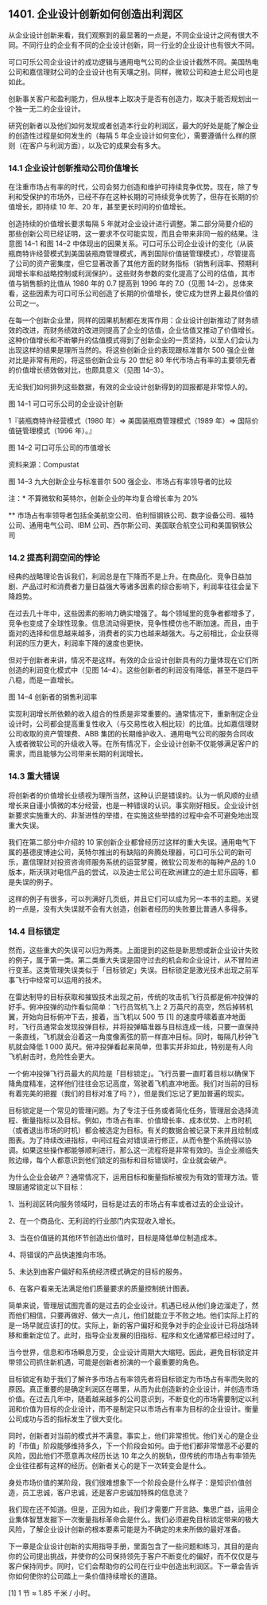 ## 1401. 企业设计创新如何创造出利润区

从企业设计创新来看，我们观察到的最显著的一点是，不同企业设计之间有很大不同。不同行业的企业有不同的企业设计创新，同一行业的企业设计也有很大不同。

可口可乐公司企业设计的成功逻辑与通用电气公司的企业设计截然不同。美国热电公司和嘉信理财公司的企业设计也有天壤之别。同样，微软公司和迪士尼公司也是如此。

创新事关客户和盈利能力，但从根本上取决于是否有创造力，取决于能否规划出一个独一无二的企业设计。

研究创新者以及他们如何发现或者创造本行业的利润区，最大的好处是能了解企业的创造性过程是如何发生的（每隔 5 年企业设计如何变化），需要遵循什么样的原则（在客户与利润方面），以及它的成果会有多大。

### 14.1 企业设计创新推动公司价值增长

在注重市场占有率的时代，公司会努力创造和维护可持续竞争优势。现在，除了专利和受保护的市场外，已经不存在这种长期的可持续竞争优势了，但存在长期的价值增长，即持续 10 年、20 年，甚至更长时间的价值增长。

创造持续的价值增长要求每隔 5 年就对企业设计进行调整。第二部分简要介绍的那些创新公司已经证明，这一要求不仅可能实现，而且会带来非同一般的结果。注意图 14–1 和图 14–2 中体现出的因果关系。可口可乐公司企业设计的变化（从装瓶商特许经营模式到美国装瓶商管理模式，再到国际价值链管理模式），尽管提高了公司的资产密集度，但它显著改善了其他方面的财务指标（销售利润率、预期利润增长率和战略控制或利润保护）。这些财务参数的变化提高了公司的估值，其市值与销售额的比值从 1980 年的 0.7 提高到 1996 年的 7.0（见图 14–2）。总体来看，这些因素为可口可乐公司创造了长期的价值增长，使它成为世界上最具价值的公司之一。

在每一个创新企业里，同样的因果机制都在发挥作用：企业设计创新推动了财务绩效的改进，而财务绩效的改进则提高了企业的估值，企业估值又推动了价值增长。这种价值增长和不断攀升的估值模式得到了创新企业的一贯坚持，以至人们会认为出现这样的结果是理所当然的。将这些创新企业的表现跟标准普尔 500 强企业做对比是非常有用的，将这些创新企业与 20 世纪 80 年代市场占有率的主要领先者的价值增长绩效做对比，也颇具意义（见图 14–3）。

无论我们如何排列这些数据，有效的企业设计创新得到的回报都是非常惊人的。

图 14–1 可口可乐公司的企业设计创新

1『装瓶商特许经营模式（1980 年）=> 美国装瓶商管理模式（1989 年）=> 国际价值链管理模式（1996 年）。』

图 14–2 可口可乐公司的市值增长

资料来源：Compustat

图 14–3 九大创新企业与标准普尔 500 强企业、市场占有率领导者的比较

注：* 不算微软和英特尔，创新企业的年均复合增长率为 20%

** 市场占有率领导者包括全美航空公司、伯利恒钢铁公司、数字设备公司、福特公司、通用电气公司、IBM 公司、西尔斯公司、美国联合航空公司和美国钢铁公司

### 14.2 提高利润空间的悖论

经典的战略理论告诉我们，利润总是在下降而不是上升。在商品化、竞争日益加剧、产品过时和消费者力量日益强大等诸多因素的综合影响下，利润率往往会呈下降趋势。

在过去几十年中，这些因素的影响力确实增强了。每个领域里的竞争者都增多了，竞争也变成了全球性现象。信息流动得更快，竞争性模仿也不断加速。而且，由于面对的选择和信息越来越多，消费者的实力也越来越强大。与之前相比，企业获得利润的压力更大，利润率下降的速度也更快。

但对于创新者来讲，情况不是这样。有效的企业设计创新具有的力量体现在它们所创造的利润变化模式中（见图 14–4）。这些创新者的利润没有降低，甚至不是四平八稳，而是一直增长。

图 14–4 创新者的销售利润率

实现利润增长所依赖的收入组合的性质是非常重要的。通常情况下，重新制定企业设计时，公司都会提高重复性收入（与交易性收入相比较）的比值。比如嘉信理财公司收取的资产管理费、ABB 集团的长期维护收入、通用电气公司的服务合同收入或者微软公司的升级收入等。在所有情况下，企业设计创新不仅能够满足客户的需求，而且能够为公司带来长期的利润增长。

### 14.3 重大错误

将创新者的价值增长业绩视为理所当然，这种认识是错误的。认为一帆风顺的业绩增长来自谨小慎微的本分经营，也是一种错误的认识。事实刚好相反。企业设计创新要求实施重大的、非渐进性的举措，在实施这些举措的过程中会不可避免地出现重大失误。

我们在第二部分中介绍的 10 家创新企业都曾经历过这样的重大失误。通用电气下属的基德皮博迪公司，英特尔推出的有缺陷的奔腾处理器，可口可乐公司的新可乐，嘉信理财对投资咨询师服务系统的运营梦魇，微软公司发布的每种产品的 1.0 版本，斯沃琪对电信产品的尝试，以及迪士尼公司在欧洲建立的迪士尼乐园等，都是失误的例子。

这样的例子有很多，可以列满好几页纸，并且它们可以成为另一本书的主题。关键的一点是，没有大失误就不会有大创造，创新者经历的失败要比普通人多得多。

### 14.4 目标锁定

然而，这些重大的失误可以归为两类。上面提到的这些是新思想或新企业设计失败的例子，属于第一类。第二类重大失误是固守过去的机会和企业设计，从不冒险进行变革。这类管理失误类似于「目标锁定」失误。目标锁定是激光技术出现之前军事飞行中经常可以运用的技术。

在雷达制导的目标获取和摧毁技术出现之前，传统的攻击机飞行员都是俯冲投弹的好手。俯冲投弹的动作看似简单：飞行员驾机飞上 2 万英尺的高空，然后掉转机翼，开始向目标俯冲下去，接着，当飞机以 500 节 [1] 的速度呼啸着直冲地面时，飞行员通常会发现投弹目标，并将投弹瞄准器与目标连成一线，只要一直保持一条直线，飞机就会沿着这一角度像离弦的箭一样直冲目标。同时，每隔几秒钟飞机就会降低 1 000 英尺。俯冲投弹看起来简单，但事实并非如此，特别是有人向飞机射击时，危险性会更大。

一个俯冲投弹飞行员最大的风险是「目标锁定」。飞行员要一直盯着目标以确保下降角度精准，这样他们往往会忘记高度，驾驶着飞机直冲地面。我们对当前的目标有着完美的把握（我们的目标对准了吗？），但是我们忘记了更加普遍的现实。

目标锁定是一个常见的管理问题。为了专注于任务或者简化任务，管理层会选择流程、衡量指标以及目标。例如，市场占有率、价值增长率、成本优势、上市时机（或者退出市场的时机）都会被选定为目标。有关的数据会被记录下来并且绘制成图表。为了持续改进指标，中间过程会对错误进行修正，从而令整个系统得以协调。如果这些操作都能够顺利进行，那么这一流程将是非常有效的。当企业濒临失败边缘，每个人都意识到他们锁定的指标和目标错误时，企业就会破产。

为什么企业会破产？通常情况下，运用目标和衡量指标被视为有效的管理方法。管理层通常锁定以下目标：

1、当利润区转向服务领域时，目标是过去的市场占有率或者过去的企业设计。

2、在一个商品化、无利润的行业部门内实现收入增长。

3、当在价值链的其他环节创造出价值时，目标是降低单位制造成本。

4、将错误的产品快速推向市场。

5、未达到由客户偏好和系统经济模式确定的目标的服务。

6、在客户看来无法满足他们质量要求的质量控制统计图表。

简单来说，管理层试图完善的是过去的企业设计。机遇已经从他们身边溜走了，然而他们相信，只要再做好、做大一点儿，他们就能立于不败之地。他们实际上打的是一场早就应该打的仗。实际上，新的客户偏好和竞争对手的企业设计已将战场转移和重新定位了。此时，指导企业发展的旧指标、程序和文化通常都已经过时了。

当今世界，信息和市场瞬息万变，企业设计周期大大缩短。因此，避免目标锁定并带领公司抓住新机遇，可能是创新者扮演的一个最重要的角色。

目标锁定有助于我们了解许多市场占有率领先者将目标锁定为市场占有率而失败的原因。真正重要的是确定利润区在哪里，从而为此创造新的企业设计，并创造市场价值。在过去几年中，随着越来越多的公司意识到，不断变化的市场需要制定以利润和价值为目标的企业设计，而不是制定只以市场占有率为目标的企业设计。衡量公司成功与否的指标发生了很大变化。

同时，创新者对当前的模式并不满意。事实上，他们非常担忧。他们关心的是企业的「市值」阶段能够维持多久，下一个阶段会如何。由于他们都非常憎恶不必要的风险，因此他们不愿意再次经历长达 10 年之久的脱轨，但传统的市场占有率领先企业往往都有这样的经历。创新者关心的是下一次转变会是什么。

身处市场价值的某阶段，我们很难想象下一个阶段会是什么样子：是知识价值创造，员工忠诚，客户忠诚，还是客户忠诚加特殊的信息流？

我们现在还不知道。但是，正因为如此，我们才需要广开言路、集思广益，运用企业集体智慧发掘下一次衡量指标革命会是什么。我们必须避免目标锁定带来的极大风险，了解企业设计创新的根本要素可能是为不确定的未来所做的最好准备。

下一章是企业设计创新的实用指导手册，里面包含了一些问题和练习，其目的是向你的公司提出挑战，并使你的公司保持领先于客户不断变化的偏好，而不仅仅是与客户保持同步。同时，它们会帮助你的公司在行业中创造出利润区。下一章会告诉你如何使你的公司踏上一条价值持续增长的道路。

[1] 1 节 ≈ 1.85 千米 / 小时。